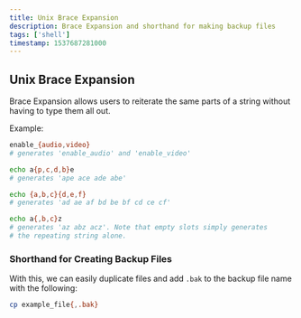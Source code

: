 ```yaml
---
title: Unix Brace Expansion
description: Brace Expansion and shorthand for making backup files
tags: ['shell']
timestamp: 1537687281000
---
```


## Unix Brace Expansion
Brace Expansion allows users to reiterate the same parts of a string without having to type them all out.

Example:

```sh
enable_{audio,video}
# generates 'enable_audio' and 'enable_video'

echo a{p,c,d,b}e
# generates 'ape ace ade abe'

echo {a,b,c}{d,e,f}
# generates 'ad ae af bd be bf cd ce cf'

echo a{,b,c}z
# generates 'az abz acz'. Note that empty slots simply generates
# the repeating string alone.
```

### Shorthand for Creating Backup Files
With this, we can easily duplicate files and add `.bak` to the backup file name with the following:

```sh
cp example_file{,.bak}
```
